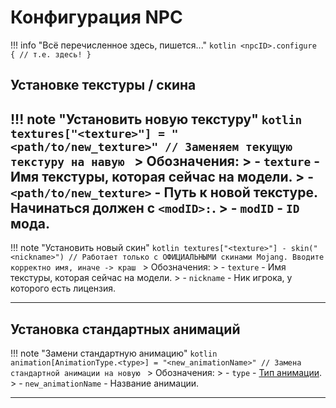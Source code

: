 # Конфигурация NPC

!!! info "Всё перечисленное здесь, пишется..."
    ```kotlin
    <npcID>.configure {
        // т.е. здесь!
    }
    ```

## Установке текстуры / скина

!!! note "Установить новую текстуру"
    ```kotlin
        textures["<texture>"] = "<path/to/new_texture>" // Заменяем текущую текстуру на навую
    ```
    > Обозначения: 
    > - `texture` - Имя текстуры, которая сейчас на модели. 
    > - `<path/to/new_texture>` - Путь к новой текстуре. Начинаться должен с `<modID>:`. 
    > - `modID` - `ID` мода. 
---

!!! note "Установить новый скин"
    ```kotlin
        textures["<texture>"] - skin("<nickname>") // Работает только с ОФИЦИАЛЬНЫМИ скинами Mojang. Вводите корректно имя, иначе -> краш
    ```
    > Обозначения: 
    > - `texture` - Имя текстуры, которая сейчас на модели. 
    > - `nickname` - Ник игрока, у которого есть лицензия. 

---

## Установка стандартных анимаций

!!! note "Замени стандартную анимацию"
    ```kotlin
        animation[AnimationType.<type>] = "<new_animationName>" // Замена стандартной анимации на новую
    ```
    > Обозначения: 
    > - `type` - [Тип анимации](https://raw.githubusercontent.com/HollowHorizon/HollowEngineDocs/main/docs/hollowengine-guide/Tools/standartAnimationType). 
    > - `new_animationName` - Название анимации. 

---
